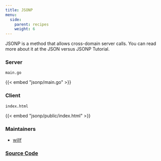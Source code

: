 ```yaml
---
title: JSONP
menu:
  side:
    parent: recipes
    weight: 6
---
```


JSONP is a method that allows cross-domain server calls. You can read more about it at the JSON versus JSONP Tutorial.

### Server

`main.go`

{{< embed "jsonp/main.go" >}}

### Client

`index.html`

{{< embed "jsonp/public/index.html" >}}

### Maintainers

- [willf](https://github.com/willf)

### [Source Code](https://github.com/vishr/echo-recipes/blob/master/v2/jsonp)
